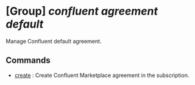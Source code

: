 # [Group] _confluent agreement default_

Manage Confluent default agreement.

## Commands

- [create](/Commands/confluent/agreement/default/_create.md)
: Create Confluent Marketplace agreement in the subscription.
